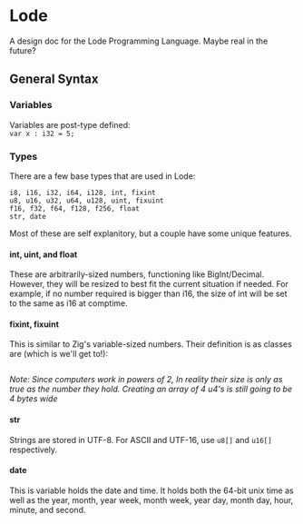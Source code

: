 # Lode
A design doc for the Lode Programming Language. Maybe real in the future?

## General Syntax
### Variables
Variables are post-type defined:  
```var x : i32 = 5;```

### Types
There are a few base types that are used in Lode:
```
i8, i16, i32, i64, i128, int, fixint
u8, u16, u32, u64, u128, uint, fixuint
f16, f32, f64, f128, f256, float
str, date
```
Most of these are self explanitory, but a couple have some unique features.
#### int, uint, and float
These are arbitrarily-sized numbers, functioning like BigInt/Decimal. However, they will be resized to best fit the current situation if needed. For example, if no number required is bigger than i16, the size of int will be set to the same as i16 at comptime.
#### fixint, fixuint
This is similar to Zig's variable-sized numbers. Their definition is as classes are (which is we'll get to!):  
```var x: fixint(10); // 10-bits
```
_Note: Since computers work in powers of 2, In reality their size is only as true as the number they hold. Creating an array of 4 u4's is still going to be 4 bytes wide_

#### str
Strings are stored in UTF-8. For ASCII and UTF-16, use `u8[]` and `u16[]` respectively.

#### date
This is variable holds the date and time. It holds both the 64-bit unix time as well as the year, month, year week, month week, year day, month day, hour, minute, and second.
